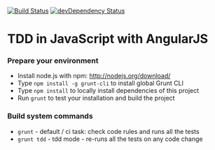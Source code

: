 [![Build Status](https://travis-ci.org/pkozlowski-opensource/tdd-js-ng.png)](https://travis-ci.org/pkozlowski-opensource/tdd-js-ng)
[![devDependency Status](https://david-dm.org/pkozlowski-opensource/tdd-js-ng.png?branch=master)](pkozlowski-opensource/tdd-js-ng#info=devDependencies)


# TDD in JavaScript with AngularJS

### Prepare your environment

* Install node.js with npm: http://nodejs.org/download/
* Type `npm install -g grunt-cli` to install global Grunt CLI
* Type `npm install` to locally install dependencies of this project
* Run `grunt` to test your installation and build the project

### Build system commands

* `grunt` - default / ci task: check code rules and runs all the tests
* `grunt tdd` - tdd mode - re-runs all the tests on any code change